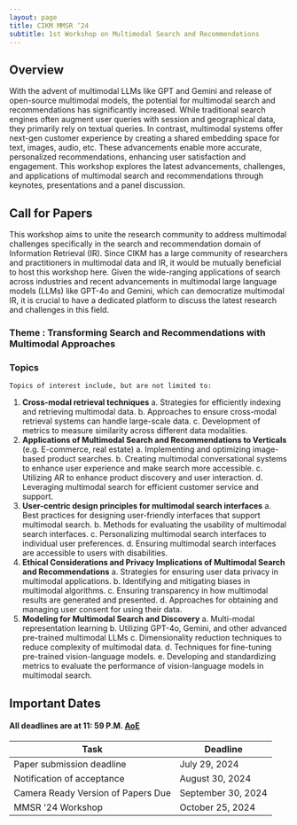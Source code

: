 ```yaml
---
layout: page
title: CIKM MMSR ‘24 
subtitle: 1st Workshop on Multimodal Search and Recommendations
---
```


## Overview

With the advent of multimodal LLMs like GPT and Gemini and release of open-source multimodal
models, the potential for multimodal search and recommendations has significantly increased.
While traditional search engines often augment user queries with session and geographical data,
they primarily rely on textual queries. In contrast, multimodal systems offer next-gen customer
experience by creating a shared embedding space for text, images, audio, etc. These advancements
enable more accurate, personalized recommendations, enhancing user satisfaction and
engagement. This workshop explores the latest advancements, challenges, and applications of
multimodal search and recommendations through keynotes, presentations and a panel discussion.

## Call for Papers

This workshop aims to unite the research community to address multimodal challenges specifically
in the search and recommendation domain of Information Retrieval (IR). Since CIKM has a large
community of researchers and practitioners in multimodal data and IR, it would be mutually
beneficial to host this workshop here. Given the wide-ranging applications of search across
industries and recent advancements in multimodal large language models (LLMs) like GPT-4o
and Gemini, which can democratize multimodal IR, it is crucial to have a dedicated platform to
discuss the latest research and challenges in this field.

### Theme : Transforming Search and Recommendations with Multimodal Approaches

### Topics
    Topics of interest include, but are not limited to:

1. **Cross-modal retrieval techniques**
 a. Strategies for efficiently indexing and retrieving multimodal data.
 b. Approaches to ensure cross-modal retrieval systems can handle large-scale data.
 c. Development of metrics to measure similarity across different data modalities.
2. **Applications of Multimodal Search and Recommendations to Verticals** (e.g. E-commerce,
real estate)
 a. Implementing and optimizing image-based product searches.
 b. Creating multimodal conversational systems to enhance user experience and make search more accessible.
 c. Utilizing AR to enhance product discovery and user interaction.
 d. Leveraging multimodal search for efficient customer service and support.
3. **User-centric design principles for multimodal search interfaces**
 a. Best practices for designing user-friendly interfaces that support multimodal
search.
 b. Methods for evaluating the usability of multimodal search interfaces.
 c. Personalizing multimodal search interfaces to individual user preferences.
 d. Ensuring multimodal search interfaces are accessible to users with disabilities.
4. **Ethical Considerations and Privacy Implications of Multimodal Search and Recommendations**
 a. Strategies for ensuring user data privacy in multimodal applications.
 b. Identifying and mitigating biases in multimodal algorithms.
 c. Ensuring transparency in how multimodal results are generated and presented.
 d. Approaches for obtaining and managing user consent for using their data.
5. **Modeling for Multimodal Search and Discovery**
 a. Multi-modal representation learning
 b. Utilizing GPT-4o, Gemini, and other advanced pre-trained multimodal LLMs
 c. Dimensionality reduction techniques to reduce complexity of multimodal data.
 d. Techniques for fine-tuning pre-trained vision-language models.
 e. Developing and standardizing metrics to evaluate the performance of vision-language models in multimodal search.

## Important Dates

#### All deadlines are at 11: 59 P.M. [AoE](https://www.worldtimeserver.com/time-zones/aoe/)

| Task                                    | Deadline              |
| --------------------------------------- | --------------------- |
| Paper submission deadline               | July 29, 2024         |
| Notification of acceptance              | August 30, 2024       |
| Camera Ready Version of Papers Due      | September 30, 2024    |
| MMSR '24 Workshop                       |  October 25, 2024     |
